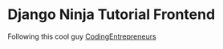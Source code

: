 # Django Ninja Tutorial Frontend

Following this cool guy [CodingEntrepreneurs](https://www.youtube.com/watch?v=iFEVef5XdMI&t=633s&ab_channel=CodingEntrepreneurs)
